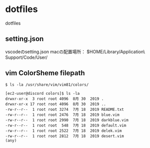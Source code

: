 # dotfiles
dotfiles

## setting.json
vscodeのsetting.json
macの配置場所： $HOME/Library/Application\ Support/Code/User/


## vim ColorSheme filepath
```
$ ls -la /usr/share/vim/vim81/colors/

[ec2-user@discord colors]$ ls -la
drwxr-xr-x  3 root root 4096  8月 30  2019 .
drwxr-xr-x 17 root root 4096  8月 30  2019 ..
-rw-r--r--  1 root root 3274  7月 18  2019 README.txt
-rw-r--r--  1 root root 2476  7月 18  2019 blue.vim
-rw-r--r--  1 root root 2990  7月 18  2019 darkblue.vim
-rw-r--r--  1 root root  548  7月 18  2019 default.vim
-rw-r--r--  1 root root 2522  7月 18  2019 delek.vim
-rw-r--r--  1 root root 2812  7月 18  2019 desert.vim
(any)
```

